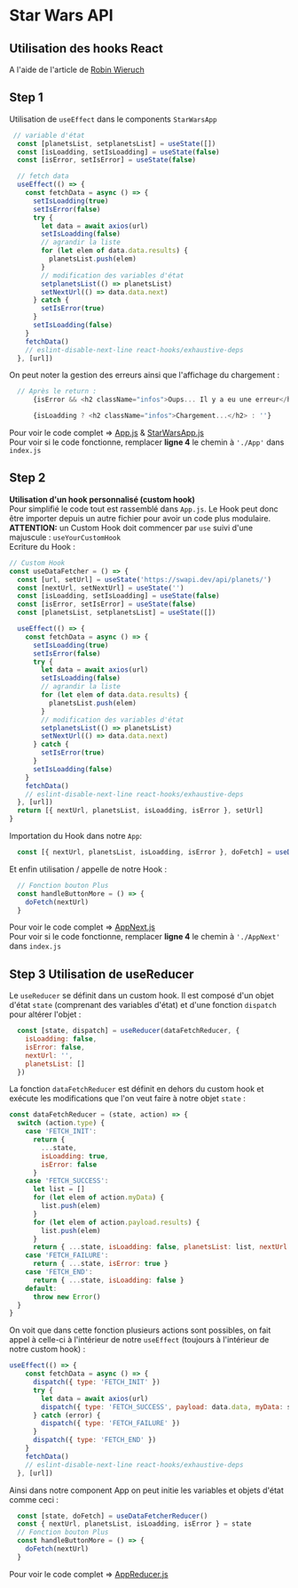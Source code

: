 # Star Wars API

## Utilisation des hooks React 
A l'aide de l'article de [Robin Wieruch](https://www.robinwieruch.de/react-hooks-fetch-data)

## Step 1
Utilisation de `useEffect` dans le components `StarWarsApp`  

```js
 // variable d'état
  const [planetsList, setplanetsList] = useState([])
  const [isLoadding, setIsLoadding] = useState(false)
  const [isError, setIsError] = useState(false)

  // fetch data
  useEffect(() => {
    const fetchData = async () => {
      setIsLoadding(true)
      setIsError(false)
      try {
        let data = await axios(url)
        setIsLoadding(false)
        // agrandir la liste
        for (let elem of data.data.results) {
          planetsList.push(elem)
        }
        // modification des variables d'état
        setplanetsList(() => planetsList)
        setNextUrl(() => data.data.next)
      } catch {
        setIsError(true)
      }
      setIsLoadding(false)
    }
    fetchData()
    // eslint-disable-next-line react-hooks/exhaustive-deps
  }, [url])
```
On peut noter la gestion des erreurs ainsi que l'affichage du chargement :  
```js
  // Après le return :
      {isError && <h2 className="infos">Oups... Il y a eu une erreur</h2>}

      {isLoadding ? <h2 className="infos">Chargement...</h2> : ''}

```
Pour voir le code complet => [App.js](https://github.com/RaphaelHardFork/starwars-api-v1/blob/main/src/App.js) & [StarWarsApp.js](https://github.com/RaphaelHardFork/starwars-api-v1/blob/main/src/components/StarWarsApp.js)  
Pour voir si le code fonctionne, remplacer **ligne 4** le chemin à `'./App'` dans `index.js`
## Step 2 
**Utilisation d'un hook personnalisé (custom hook)**  
Pour simplifié le code tout est rassemblé dans `App.js`. Le Hook peut donc être importer depuis un autre fichier pour avoir un code plus modulaire.  
**ATTENTION:** un Custom Hook doit commencer par `use` suivi d'une majuscule : `useYourCustomHook`   
Ecriture du Hook : 
```js
// Custom Hook
const useDataFetcher = () => {
  const [url, setUrl] = useState('https://swapi.dev/api/planets/')
  const [nextUrl, setNextUrl] = useState('')
  const [isLoadding, setIsLoadding] = useState(false)
  const [isError, setIsError] = useState(false)
  const [planetsList, setplanetsList] = useState([])

  useEffect(() => {
    const fetchData = async () => {
      setIsLoadding(true)
      setIsError(false)
      try {
        let data = await axios(url)
        setIsLoadding(false)
        // agrandir la liste
        for (let elem of data.data.results) {
          planetsList.push(elem)
        }
        // modification des variables d'état
        setplanetsList(() => planetsList)
        setNextUrl(() => data.data.next)
      } catch {
        setIsError(true)
      }
      setIsLoadding(false)
    }
    fetchData()
    // eslint-disable-next-line react-hooks/exhaustive-deps
  }, [url])
  return [{ nextUrl, planetsList, isLoadding, isError }, setUrl]
}
```
Importation du Hook dans notre `App`:  
```js
  const [{ nextUrl, planetsList, isLoadding, isError }, doFetch] = useDataFetcher()
```
Et enfin utilisation / appelle de notre Hook :  
```js
  // Fonction bouton Plus
  const handleButtonMore = () => {
    doFetch(nextUrl)
  }
```
Pour voir le code complet => [AppNext.js](https://github.com/RaphaelHardFork/starwars-api-v1/blob/main/src/AppNext.js)  
Pour voir si le code fonctionne, remplacer **ligne 4** le chemin à `'./AppNext'` dans `index.js`

## Step 3 Utilisation de useReducer
Le `useReducer` se définit dans un custom hook. Il est composé d'un objet d'état `state` (comprenant des variables d'état) et d'une fonction `dispatch` pour altérer l'objet  :  
```js
  const [state, dispatch] = useReducer(dataFetchReducer, {
    isLoadding: false,
    isError: false,
    nextUrl: '',
    planetsList: []
  })
```
La fonction `dataFetchReducer` est définit en dehors du custom hook et exécute les modifications que l'on veut faire à notre objet `state` :  
```js
const dataFetchReducer = (state, action) => {
  switch (action.type) {
    case 'FETCH_INIT':
      return {
        ...state,
        isLoadding: true,
        isError: false
      }
    case 'FETCH_SUCCESS':
      let list = []
      for (let elem of action.myData) {
        list.push(elem)
      }
      for (let elem of action.payload.results) {
        list.push(elem)
      }
      return { ...state, isLoadding: false, planetsList: list, nextUrl: action.payload.next }
    case 'FETCH_FAILURE':
      return { ...state, isError: true }
    case 'FETCH_END':
      return { ...state, isLoadding: false }
    default:
      throw new Error()
  }
}
```
On voit que dans cette fonction plusieurs actions sont possibles, on fait appel à celle-ci à l'intérieur de notre `useEffect` (toujours à l'intérieur de notre custom hook) :  
```js
useEffect(() => {
    const fetchData = async () => {
      dispatch({ type: 'FETCH_INIT' })
      try {
        let data = await axios(url)
        dispatch({ type: 'FETCH_SUCCESS', payload: data.data, myData: state.planetsList })
      } catch (error) {
        dispatch({ type: 'FETCH_FAILURE' })
      }
      dispatch({ type: 'FETCH_END' })
    }
    fetchData()
    // eslint-disable-next-line react-hooks/exhaustive-deps
  }, [url])
```
Ainsi dans notre component App on peut initie les variables et objets d'état comme ceci : 
```js
  const [state, doFetch] = useDataFetcherReducer()
  const { nextUrl, planetsList, isLoadding, isError } = state
  // Fonction bouton Plus
  const handleButtonMore = () => {
    doFetch(nextUrl)
  }
```
Pour voir le code complet => [AppReducer.js](https://github.com/RaphaelHardFork/starwars-api-v1/blob/main/src/AppReducer.js)
